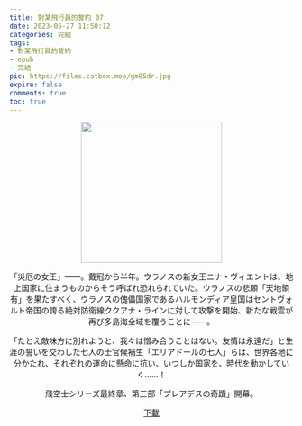 ```yaml
---
title: 對某飛行員的誓約 07
date: 2023-05-27 11:50:12
categories: 完結
tags:
- 對某飛行員的誓約
- epub
- 完結
pic: https://files.catbox.moe/gm95dr.jpg
expire: false
comments: true
toc: true
---
```


<div style="text-align:center" class="kratos-post-content">

<img width="250px" src="https://files.catbox.moe/gm95dr.jpg">

<p>
「災厄の女王」――。戴冠から半年。ウラノスの新女王ニナ・ヴィエントは、地上国家に住まうものからそう呼ばれ恐れられていた。ウラノスの悲願「天地領有」を果たすべく、ウラノスの傀儡国家であるハルモンディア皇国はセントヴォルト帝国の誇る絶対防衛線ククアナ・ラインに対して攻撃を開始、新たな戦雲が再び多島海全域を覆うことに――。

「たとえ敵味方に別れようと、我々は憎み合うことはない。友情は永遠だ」と生涯の誓いを交わした七人の士官候補生「エリアドールの七人」らは、世界各地に分かたれ、それぞれの運命に懸命に抗い、いつしか国家を、時代を動かしていく……！

飛空士シリーズ最終章、第三部「プレアデスの奇蹟」開幕。
</p>

<p>
<a href="https://epubdatabase.azurewebsites.net/EBOOKS/EPUB/完結/某飛行員系列/對某飛行員的誓約/對某飛行員的誓約%2007.epub?download=1">下載</a>
</p>

</div>
